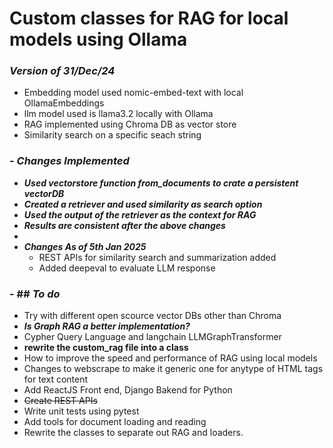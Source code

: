 # Custom classes for RAG for local models using Ollama
### **_Version of 31/Dec/24_**
- Embedding model used nomic-embed-text with local OllamaEmbeddings
- llm model used is llama3.2 locally with Ollama
- RAG implemented using Chroma DB as vector store
- Similarity search on a specific seach string

### - **_Changes Implemented_**

  - **_Used vectorstore function from_documents to crate a persistent vectorDB_**
  - **_Created a retriever and used similarity as search option_**
  - **_Used the output of the retriever as the context for RAG_**
  - **_Results are consistent after the above changes_**
  - 
- _**Changes As of 5th Jan 2025**_
  - REST APIs for similarity search and summarization added
  - Added deepeval to evaluate LLM response

### - ## **_To do_**

  - Try with different open scource vector DBs other than Chroma
  - **_Is Graph RAG a better implementation?_**
   - Cypher Query Language and langchain LLMGraphTransformer 
  - **rewrite the custom_rag file into a class**
  - How to improve the speed and performance of RAG using local models
  - Changes to webscrape to make it generic one for anytype of HTML tags for text content
  - Add ReactJS Front end, Django Bakend for Python
  - ~~Create REST APIs~~
  - Write unit tests using pytest
  - Add tools for document loading and reading
  - Rewrite the classes to separate out RAG and loaders. 